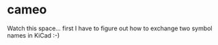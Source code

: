 # cameo
Watch this space... first I have to figure out how to exchange two symbol names in KiCad :-)
